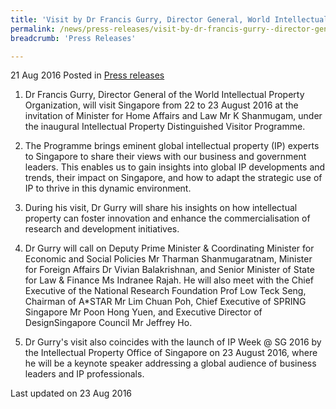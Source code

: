 ```yaml
---
title: 'Visit by Dr Francis Gurry, Director General, World Intellectual Property Organization'
permalink: /news/press-releases/visit-by-dr-francis-gurry--director-general--world-intellectual-/
breadcrumb: 'Press Releases'

---
```



21 Aug 2016 Posted in [Press releases](/news/press-releases)

1. Dr Francis Gurry, Director General of the World Intellectual Property Organization, will visit Singapore from 22 to 23 August 2016 at the invitation of Minister for Home Affairs and Law Mr K Shanmugam, under the inaugural Intellectual Property Distinguished Visitor Programme.

 

2. The Programme brings eminent global intellectual property (IP) experts to Singapore to share their views with our business and government leaders. This enables us to gain insights into global IP developments and trends, their impact on Singapore, and how to adapt the strategic use of IP to thrive in this dynamic environment.

 

3. During his visit, Dr Gurry will share his insights on how intellectual property can foster innovation and enhance the commercialisation of research and development initiatives.

 

4. Dr Gurry will call on Deputy Prime Minister & Coordinating Minister for Economic and Social Policies Mr Tharman Shanmugaratnam, Minister for Foreign Affairs Dr Vivian Balakrishnan, and Senior Minister of State for Law & Finance Ms Indranee Rajah. He will also meet with the Chief Executive of the National Research Foundation Prof Low Teck Seng, Chairman of A*STAR Mr Lim Chuan Poh, Chief Executive of SPRING Singapore Mr Poon Hong Yuen, and Executive Director of DesignSingapore Council Mr Jeffrey Ho.

 

5. Dr Gurry's visit also coincides with the launch of IP Week @ SG 2016 by the Intellectual Property Office of Singapore on 23 August 2016, where he will be a keynote speaker addressing a global audience of business leaders and IP professionals.

<p class="right-side-updated">Last updated on 23 Aug 2016</p>

